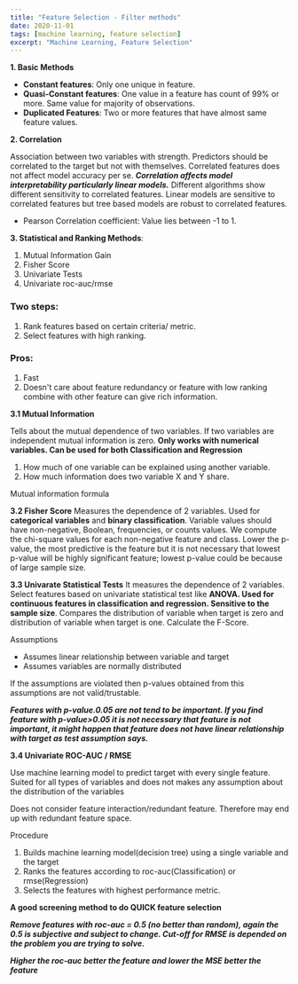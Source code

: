 ```yaml
---
title: "Feature Selection - Filter methods"
date: 2020-11-01
tags: [machine learning, feature selection]
excerpt: "Machine Learning, Feature Selection"
---
```


 **1. Basic Methods**

 * **Constant features**: Only one unique in feature.
 * **Quasi-Constant features**: One value in a feature has count of 99% or more. Same value for majority of observations.
 * **Duplicated Features**:  Two or more features that have almost same feature values.


**2. Correlation**

 Association between two variables with strength. Predictors should be correlated to the target but not with themselves. Correlated features does not affect model accuracy per se. ***Correlation affects model interpretability particularly linear models.*** Different algorithms show different sensitivity to correlated features. Linear models are sensitive to correlated features but tree based models are robust to correlated features.

 * Pearson Correlation coefficient: Value lies between -1 to 1.

**3. Statistical and Ranking Methods**:
 1. Mutual Information Gain
 2. Fisher Score
 3. Univariate Tests
 4. Univariate roc-auc/rmse

 ### **Two steps**: 
 1. Rank features based on certain criteria/ metric. 
 2. Select features with high ranking.

 ### **Pros**:
 1. Fast
 2. Doesn't care about feature redundancy or feature with low ranking combine with other feature can give rich information.  

**3.1 Mutual Information**

 Tells about the mutual dependence of two variables. If two variables are independent mutual information is zero. **Only works with numerical variables. Can be used for both Classification and Regression**
 
 1. How much of one variable can be explained using another variable. 
 2. How much information does two variable X and Y share.


 Mutual information formula


**3.2 Fisher Score**
 Measures the dependence of 2 variables. Used for **categorical variables** and **binary classification**. Variable values should have non-negative, Boolean, frequencies, or counts values. We compute the chi-square values for each non-negative feature and class. Lower the p-value, the most predictive is the feature but it is not necessary that lowest p-value will be highly significant feature; lowest p-value could be because of large sample size.


**3.3 Univarate Statistical Tests**
It measures the dependence of 2 variables. Select features based on univariate statistical test like **ANOVA. Used for continuous features in classification and regression. Sensitive to the sample size**. Compares the distribution of variable when target is zero and distribution of variable when target is one. Calculate the F-Score.

Assumptions
* Assumes linear relationship between variable and target
* Assumes variables are normally distributed

If the assumptions are violated then p-values obtained from this assumptions are not valid/trustable.

***Features with p-value.0.05 are not tend to be important. If you find feature with p-value>0.05 it is not necessary that feature is not important, it might happen that feature does not have linear relationship with target as test assumption says.***


**3.4 Univariate ROC-AUC / RMSE**

Use machine learning model to predict target with every single feature. Suited for all types of variables and does not makes any assumption about the distribution of the variables

Does not consider feature interaction/redundant feature. Therefore may end up with redundant feature space.

Procedure
1. Builds machine learning model(decision tree) using a single variable and the target
2. Ranks the features according to roc-auc(Classification) or rmse(Regression)
3. Selects the features with highest performance metric.


**A good screening method to do QUICK feature selection**

***Remove features with roc-auc = 0.5 (no better than random), again the 0.5 is subjective and subject to change. Cut-off for RMSE is depended on the problem you are trying to solve.***

***Higher the roc-auc better the feature and lower the MSE better the feature***

